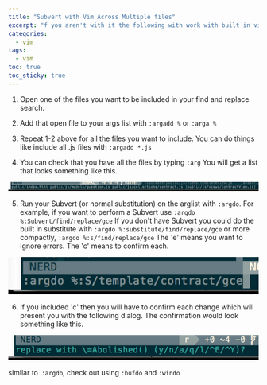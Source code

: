 ```yaml
---
title: "Subvert with Vim Across Multiple files" 
excerpt: "f you aren't with it the following with work with built in vim :substitute"
categories:
  - vim
tags:
  - vim
toc: true
toc_sticky: true
---
```

1. Open one of the files you want to be included in your find and replace search.

2. Add that open file to your args list with `:argadd %` or `:arga %`

3. Repeat 1-2 above for all the files you want to include. You can do things like include all .js files with `:argadd *.js`

4. You can check that you have all the files by typing `:arg` You will get a list that looks something like this.

![See files in list](/assets/posts/migrated-codehatcher-blog/filesinargs_large.png)

5. Run your Subvert (or normal substitution) on the arglist with `:argdo`. For example, if you want to perform a Subvert use `:argdo %:Subvert/find/replace/gce` If you don't have Subvert you could do the built in substitute with `:argdo %:substitute/find/replace/gce` or more compactly, `:argdo %:s/find/replace/gce` 
The 'e' means you want to ignore errors. The 'c' means to confirm each.

![example replace](/assets/posts/migrated-codehatcher-blog/arg1step1ACTUALLY_large.png)

6. If you included 'c' then you will have to confirm each change which will present you with the following dialog. The confirmation would look something like this. 

![confirmation example](/assets/posts/migrated-codehatcher-blog/argdoconfirmfile_large.png)

similar to` :argdo`, check out using `:bufdo` and `:windo`